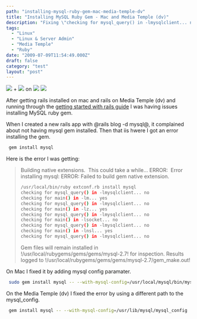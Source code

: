 ```yaml
---
path: "installing-mysql-ruby-gem-mac-media-temple-dv"
title: "Installing MySQL Ruby Gem - Mac and Media Temple (dv)"
description: "Fixing \"checking for mysql_query() in -lmysqlclient... no\" error when installing mysql ruby gem."
tags: 
  - "Linux"
  - "Linux & Server Admin"
  - "Media Temple"
  - "Ruby"
date: "2009-07-09T11:54:49.000Z"
draft: false
category: "test"
layout: "post"
---
```


![](http://marcgrabanski.com/img/logo-mysql.jpg)
+
![](http://marcgrabanski.com/img/rails.png)
on
![](http://marcgrabanski.com/img/osx-leapord.jpg)
![](http://marcgrabanski.com/img/dedicated-virtual.jpg)

After getting rails installed on mac and rails on Media Temple (dv) and running through the [getting started with rails guide](http://guides.rubyonrails.org/getting_started.html) I was having issues installing MySQL ruby gem.

When I created a new rails app with @rails blog -d mysql@, it complained about not having mysql gem installed. Then that iis hwere I got an error installing the gem.
```bash
 gem install mysql
```

Here is the error I was getting:
> Building native extensions.  This could take a while...
>  ERROR:  Error installing mysql:
>   ERROR: Failed to build gem native extension.
> ```bash
> /usr/local/bin/ruby extconf.rb install mysql 
> checking for mysql_query() in -lmysqlclient... no
> checking for main() in -lm... yes
> checking for mysql_query() in -lmysqlclient... no
> checking for main() in -lz... yes
> checking for mysql_query() in -lmysqlclient... no
> checking for main() in -lsocket... no
> checking for mysql_query() in -lmysqlclient... no
> checking for main() in -lnsl... yes
> checking for mysql_query() in -lmysqlclient... no
> ```
> 
> Gem files will remain installed in !/usr/local/rubygems/gems/gems/mysql-2.7! for inspection.
> Results logged to !/usr/local/rubygems/gems/gems/mysql-2.7/gem_make.out!

On Mac I fixed it by adding mysql config paramater.
```bash
 sudo gem install mysql -- --with-mysql-config=/usr/local/mysql/bin/mysql_config
```

On the Media Temple (dv) I fixed the error by using a different path to the mysql_config.
```bash
 gem install mysql -- --with-mysql-config=/usr/lib/mysql/mysql_config
```

